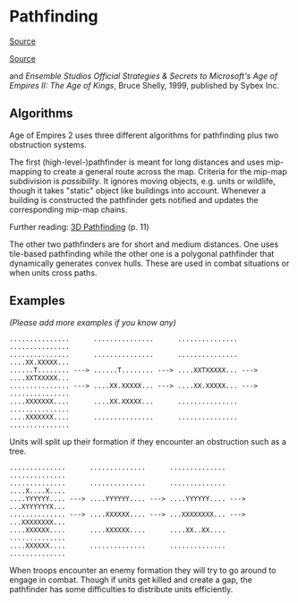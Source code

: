 # Pathfinding

[Source](http://www.gamasutra.com/view/feature/131844/postmortem_ensemble_studios_age_.php?page=2)

[Source](https://web.archive.org/web/20081221121604/http://www.gamasutra.com/features/gdcarchive/2000/pottinger.doc)

and *Ensemble Studios Official Strategies & Secrets to Microsoft's Age of Empires II: The Age of Kings*, Bruce Shelly, 1999, published by Sybex Inc.

## Algorithms

Age of Empires 2 uses three different algorithms for pathfinding plus two obstruction systems.

The first (high-level-)pathfinder is meant for long distances and uses mip-mapping to create a general route across the map. Criteria for the mip-map subdivision is *passibility*. It ignores moving objects, e.g. units or wildlife, though it takes "static" object like buildings into account. Whenever a building is constructed the pathfinder gets notified and updates the corresponding mip-map chains.

Further reading: [3D Pathfinding](http://www.in.tum.de/fileadmin/user_upload/Lehrstuehle/Lehrstuhl_XV/Teaching/SS06/Seminar/3dpf-doc-final.pdf) (p. 11)

The other two pathfinders are for short and medium distances. One uses tile-based pathfinding while the other one is a polygonal pathfinder that dynamically generates convex hulls. These are used in combat situations or when units cross paths.

## Examples

*(Please add more examples if you know any)*

```
...............      ...............      ...............      ...............
...............      ...............      ...............      ....XX.XXXXX...
......T........ ---> ......T........ ---> ....XXTXXXXX... ---> ....XXTXXXXX...
............... ---> ....XX.XXXXX... ---> ....XX.XXXXX... ---> ...............
....XXXXXXX....      ....XX.XXXXX...      ...............      ...............
....XXXXXXX....      ...............      ...............      ...............
```
Units will split up their formation if they encounter an obstruction such as a tree.

```
..............      ..............      ..............      ..............
..............      ..............      ..............      ....X....X....
....YYYYYY.... ---> ....YYYYYY.... ---> ....YYYYYY.... ---> ...XYYYYYYX...
.............. ---> ....XXXXXX.... ---> ...XXXXXXXX... ---> ...XXXXXXXX...
....XXXXXX....      ....XXXXXX....      ....XX..XX....      ..............
....XXXXXX....      ..............      ..............      ..............
```
When troops encounter an enemy formation they will try to go around to engage in combat. Though if units get killed and create a gap, the pathfinder has some difficulties to distribute units efficiently.
